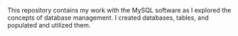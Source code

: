 This repository contains my work with the MySQL software as I explored the concepts of database management. I created databases, tables, and populated and utilized them.
